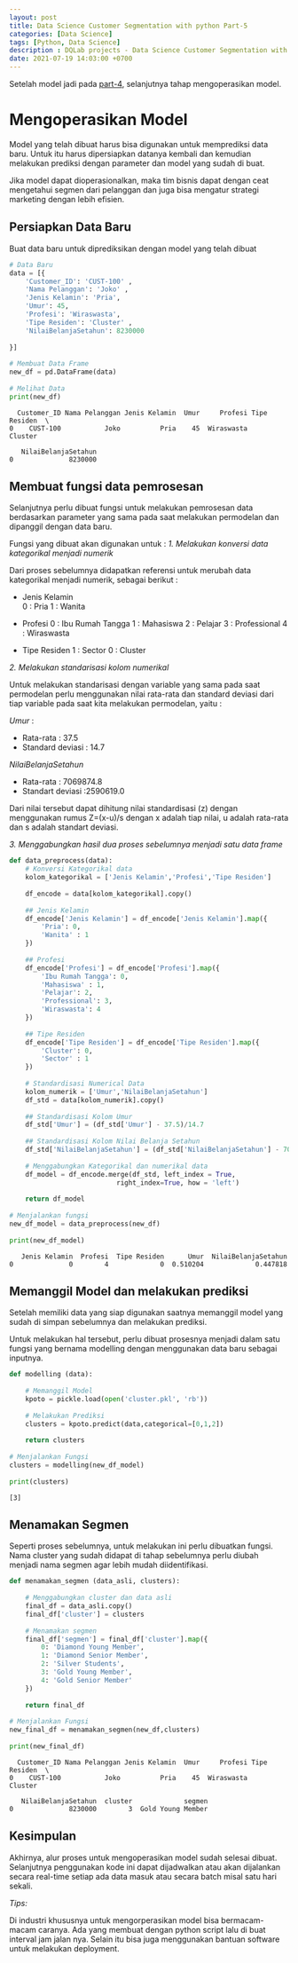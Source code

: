 ```yaml
---
layout: post
title: Data Science Customer Segmentation with python Part-5
categories: [Data Science]
tags: [Python, Data Science]
description : DQLab projects - Data Science Customer Segmentation with python Part 5.
date: 2021-07-19 14:03:00 +0700
---
```


Setelah model jadi pada [part-4](/data%20science/2021/07/19/customer-segmentation-with-python-part4), selanjutnya tahap mengoperasikan model.

# Mengoperasikan Model

Model yang telah dibuat harus bisa digunakan untuk memprediksi data baru. Untuk itu harus dipersiapkan datanya kembali dan kemudian melakukan prediksi dengan parameter dan model yang sudah di buat.

Jika model dapat dioperasionalkan, maka tim bisnis dapat dengan ceat mengetahui segmen dari pelanggan dan juga bisa mengatur strategi marketing dengan lebih efisien.

## Persiapkan Data Baru

Buat data baru untuk diprediksikan dengan model yang telah dibuat


```python
# Data Baru  
data = [{  
    'Customer_ID': 'CUST-100' ,  
    'Nama Pelanggan': 'Joko' ,  
    'Jenis Kelamin': 'Pria',  
    'Umur': 45,  
    'Profesi': 'Wiraswasta',  
    'Tipe Residen': 'Cluster' ,  
    'NilaiBelanjaSetahun': 8230000  
      
}]  
  
# Membuat Data Frame  
new_df = pd.DataFrame(data)  
  
# Melihat Data  
print(new_df)  
```

      Customer_ID Nama Pelanggan Jenis Kelamin  Umur     Profesi Tipe Residen  \
    0    CUST-100           Joko          Pria    45  Wiraswasta      Cluster   
    
       NilaiBelanjaSetahun  
    0              8230000  


## Membuat fungsi data pemrosesan

Selanjutnya perlu dibuat fungsi untuk melakukan pemrosesan data berdasarkan parameter yang sama pada saat melakukan permodelan dan dipanggil dengan data baru.

Fungsi yang dibuat akan digunakan untuk :
*1. Melakukan konversi data kategorikal menjadi numerik*

Dari proses sebelumnya didapatkan referensi untuk merubah data kategorikal menjadi numerik, sebagai berikut :

- Jenis Kelamin  
  0 : Pria
  1 : Wanita

- Profesi
  0 : Ibu Rumah Tangga
  1 : Mahasiswa
  2 : Pelajar
  3 : Professional
  4 : Wiraswasta

- Tipe Residen
  1 : Sector
  0 : Cluster

*2. Melakukan standarisasi kolom numerikal*

Untuk melakukan standarisasi dengan variable yang sama pada saat permodelan perlu menggunakan nilai rata-rata dan standard deviasi dari tiap variable pada saat kita melakukan permodelan, yaitu :

*Umur* :  
- Rata-rata : 37.5
- Standard deviasi : 14.7

*NilaiBelanjaSetahun*
- Rata-rata : 7069874.8
- Standart deviasi :2590619.0

Dari nilai tersebut dapat dihitung nilai standardisasi (z) dengan menggunakan rumus Z=(x-u)/s dengan x adalah tiap nilai, u adalah rata-rata dan s adalah standart deviasi.

*3. Menggabungkan hasil dua proses sebelumnya menjadi satu data frame*


```python
def data_preprocess(data):  
    # Konversi Kategorikal data  
    kolom_kategorikal = ['Jenis Kelamin','Profesi','Tipe Residen']
      
    df_encode = data[kolom_kategorikal].copy()  
  
    ## Jenis Kelamin   
    df_encode['Jenis Kelamin'] = df_encode['Jenis Kelamin'].map({  
        'Pria': 0,  
        'Wanita' : 1  
    })  
      
    ## Profesi  
    df_encode['Profesi'] = df_encode['Profesi'].map({  
        'Ibu Rumah Tangga': 0,  
        'Mahasiswa' : 1,  
        'Pelajar': 2,  
        'Professional': 3,  
        'Wiraswasta': 4  
    })  
      
    ## Tipe Residen  
    df_encode['Tipe Residen'] = df_encode['Tipe Residen'].map({  
        'Cluster': 0,  
        'Sector' : 1  
    })  
      
    # Standardisasi Numerical Data  
    kolom_numerik = ['Umur','NilaiBelanjaSetahun']  
    df_std = data[kolom_numerik].copy()  
      
    ## Standardisasi Kolom Umur  
    df_std['Umur'] = (df_std['Umur'] - 37.5)/14.7  
      
    ## Standardisasi Kolom Nilai Belanja Setahun  
    df_std['NilaiBelanjaSetahun'] = (df_std['NilaiBelanjaSetahun'] - 7069874.8)/2590619.0  
      
    # Menggabungkan Kategorikal dan numerikal data  
    df_model = df_encode.merge(df_std, left_index = True,  
                           right_index=True, how = 'left')  
      
    return df_model  
  
# Menjalankan fungsi  
new_df_model = data_preprocess(new_df)  
  
print(new_df_model) 

```

       Jenis Kelamin  Profesi  Tipe Residen      Umur  NilaiBelanjaSetahun
    0              0        4             0  0.510204             0.447818


## Memanggil Model dan melakukan prediksi
Setelah memiliki data yang siap digunakan saatnya memanggil model yang sudah di simpan sebelumnya dan melakukan prediksi.

Untuk melakukan hal tersebut, perlu dibuat prosesnya menjadi dalam satu fungsi yang bernama modelling dengan menggunakan data baru sebagai inputnya.


```python
def modelling (data):  
      
    # Memanggil Model  
    kpoto = pickle.load(open('cluster.pkl', 'rb'))  
      
    # Melakukan Prediksi  
    clusters = kpoto.predict(data,categorical=[0,1,2])  
      
    return clusters  
  
# Menjalankan Fungsi  
clusters = modelling(new_df_model)  
  
print(clusters)  

```

    [3]


## Menamakan Segmen
Seperti proses sebelumnya, untuk melakukan ini perlu dibuatkan fungsi. Nama cluster yang sudah didapat di tahap sebelumnya perlu diubah menjadi nama segmen agar lebih mudah diidentifikasi.


```python
def menamakan_segmen (data_asli, clusters):  
      
    # Menggabungkan cluster dan data asli  
    final_df = data_asli.copy()  
    final_df['cluster'] = clusters
      
    # Menamakan segmen  
    final_df['segmen'] = final_df['cluster'].map({  
        0: 'Diamond Young Member',  
        1: 'Diamond Senior Member',  
        2: 'Silver Students',  
        3: 'Gold Young Member',  
        4: 'Gold Senior Member'  
    })  
      
    return final_df
  
# Menjalankan Fungsi  
new_final_df = menamakan_segmen(new_df,clusters)  
  
print(new_final_df)  

```

      Customer_ID Nama Pelanggan Jenis Kelamin  Umur     Profesi Tipe Residen  \
    0    CUST-100           Joko          Pria    45  Wiraswasta      Cluster   
    
       NilaiBelanjaSetahun  cluster             segmen  
    0              8230000        3  Gold Young Member  


## Kesimpulan
Akhirnya, alur proses untuk mengoperasikan model sudah selesai dibuat. Selanjutnya penggunakan kode ini dapat dijadwalkan atau akan dijalankan secara real-time setiap ada data masuk atau secara batch misal satu hari sekali.

*Tips:*

Di industri khususnya untuk mengorperasikan model bisa bermacam-macam caranya. Ada yang membuat dengan python script lalu di buat interval jam jalan nya. Selain itu bisa juga menggunakan bantuan software untuk melakukan deployment.